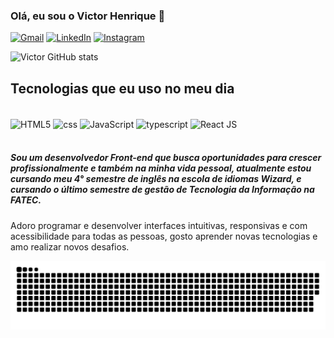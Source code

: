
### Olá, eu sou o Victor Henrique 👋

[![Gmail](https://img.shields.io/badge/Gmail-D14836?style=for-the-badge&logo=gmail&logoColor=white)](https://mail.google.com/mail/u/0/?tab=rm&ogbl#inbox)
[![LinkedIn](https://img.shields.io/badge/LinkedIn-0077B5?style=for-the-badge&logo=linkedin&logoColor=white)](https://www.linkedin.com/in/victor-henrique-7952b4211/)
[![Instagram](https://img.shields.io/badge/Instagram-E4405F?style=for-the-badge&logo=instagram&logoColor=white)](https://www.instagram.com/victor.h_18/)

![Victor GitHub stats](https://github-readme-stats.vercel.app/api?username=ViCtOrHenr1que&show_icons=true&theme=onedark)

## Tecnologias que eu uso no meu dia 

<div style=" display: inmline_block"><br/>
  <img align="center" alt="HTML5" src="https://img.shields.io/badge/HTML5-E34F26?style=for-the-badge&logo=html5&logoColor=white"/>
  
  <img align="center" alt="css" src="https://img.shields.io/badge/CSS3-1572B6?style=for-the-badge&logo=css3&logoColor=white"/>
  
  <img align="center" alt="JavaScript" src="https://img.shields.io/badge/JavaScript-F7DF1E?style=for-the-badge&logo=javascript&logoColor=black"/>
  
   <img align="center" alt="typescript" src="https://img.shields.io/badge/TypeScript-007ACC?style=for-the-badge&logo=typescript&logoColor=white" />
  
  <img align="center" alt="React JS" src="https://img.shields.io/badge/React-20232A?style=for-the-badge&logo=react&logoColor=61DAFB" />
<div/><br/>

##### Sou um desenvolvedor Front-end que busca oportunidades para crescer profissionalmente e também na minha vida pessoal, atualmente estou cursando meu 4° semestre de inglês na escola de idiomas Wizard, e cursando o último semestre de gestão de Tecnologia da Informação na FATEC.
Adoro programar e desenvolver interfaces intuitivas, responsivas e com acessibilidade para todas as pessoas, gosto aprender novas tecnologias e amo realizar novos desafios.


![snake gif](https://github.com/ViCtOrHenr1que/ViCtOrHenr1que/blob/output/github-contribution-grid-snake.svg)
